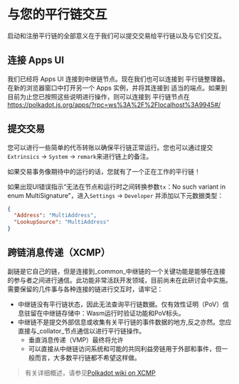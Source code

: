 # 与您的平行链交互

启动和注册平行链的全部意义在于我们可以提交交易给平行链以及与它们交互。


## 连接 Apps UI

我们已经将 Apps UI 连接到中继链节点。现在我们也可以连接到
平行链整理器。在新的浏览器窗口中打开另一个 Apps 实例，并将其连接到
适当的端点。如果到目前为止您已按照这些说明进行操作，则可以连接到
平行链节点在 https://polkadot.js.org/apps/?rpc=ws%3A%2F%2Flocalhost%3A9945#/


## 提交交易

您可以进行一些简单的代币转账以确保平行链正常运行。您也可以通过提交`Extrinsics` -> `System` -> `remark`来进行链上的备注。


如果交易事务像期待中的运行的话，您就有了一个正在工作的平行链！

如果出现UI错误指示“无法在节点和运行时之间转换参数`tx`：No such variant in enum MultiSignature"，进入`Settings` -> `Developer` 并添加以下元数据类型：

```json
{
  "Address": "MultiAddress",
  "LookupSource": "MultiAddress"
}
```


## 跨链消息传递（XCMP）


副链是它自己的链，但是连接到_common_中继链的一个关键功能是能够在连接的参与者之间进行通信。此功能非常活跃开发领域，目前尚未在此研讨会中实施。需要保留的几件事与各种连接的链进行交互时，请牢记：

- 中继链没有平行链状态，因此无法查询平行链数据。仅有效性证明（PoV）信息驻留在中继链存储中：Wasm运行时验证功能和PoV标头。
- 中继链不是提交外部信息或收集有关平行链的事件数据的地方,反之亦然。您应直接与_collat​​or_节点通信以进行平行链操作。
  - 垂直消息传递（VMP）最终将允许
  - 可以直接从中继链访问系统和可能的共同利益旁链用于外部和事件，但一般而言，大多数平行链都不希望这样做。

> 有关详细概述，请参见[Polkadot wiki on XCMP](https://wiki.polkadot.network/docs/en/learn-crosschain)
